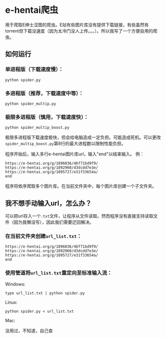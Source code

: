 # e-hentai爬虫
用于爬取E绅士涩图的爬虫。E站有些图片库没有提供下载链接，有些虽然有torrent但下载没速度（因为太冷门没人上传。。。）。所以我写了一个方便自用的爬虫。
## 如何运行
### 单进程版（下载速度慢）：
```
python spider.py
```
### 多进程版（推荐，下载速度中等）：
```
python spider_multip.py
```
### 极限多进程版（慎用，下载速度快）：
```
python spider_multip_boost.py
```
极限多进程版下载速度极快，但会给电脑造成一定负担。可能造成死机。可以更改```spider_multip_boost.py```第8行的最大进程数以限制性能负担。


程序开始后，输入多行e-hentai图片库url，输入"end"以结束输入。
例：
```
https://e-hentai.org/g/1896036/46f71bd9f9/
https://e-hentai.org/g/1892960/d3dcdd7e3e/
https://e-hentai.org/g/1895727/e31f33654a/
end
```
程序将依序爬取多个图片库。在当前文件夹中，每个图片库创建一个子文件夹。

## 我不想手动输入url，怎么办？
可以把url存入一个```.txt```文件，让程序从文件读取。然而程序没有直接支持读取文件（因为我懒没写），因此我们需要迂回解决。

### 在当前文件夹创建```url_list.txt```：
```
https://e-hentai.org/g/1896036/46f71bd9f9/
https://e-hentai.org/g/1892960/d3dcdd7e3e/
https://e-hentai.org/g/1895727/e31f33654a/
end
```
### 使用管道将```url_list.txt```重定向至标准输入流：
Windows:
```
type url_list.txt | python spider.py
```
Linux:
```
python spider.py < url_list.txt
```
Mac:

没用过，不知道，自己查
